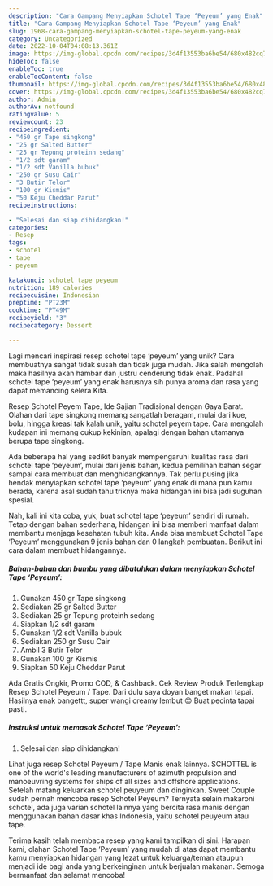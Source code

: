 ```yaml
---
description: "Cara Gampang Menyiapkan Schotel Tape ‘Peyeum’ yang Enak"
title: "Cara Gampang Menyiapkan Schotel Tape ‘Peyeum’ yang Enak"
slug: 1968-cara-gampang-menyiapkan-schotel-tape-peyeum-yang-enak
category: Uncategorized
date: 2022-10-04T04:08:13.361Z
image: https://img-global.cpcdn.com/recipes/3d4f13553ba6be54/680x482cq70/schotel-tape-peyeum-foto-resep-utama.jpg
hideToc: false
enableToc: true
enableTocContent: false
thumbnail: https://img-global.cpcdn.com/recipes/3d4f13553ba6be54/680x482cq70/schotel-tape-peyeum-foto-resep-utama.jpg
cover: https://img-global.cpcdn.com/recipes/3d4f13553ba6be54/680x482cq70/schotel-tape-peyeum-foto-resep-utama.jpg
author: Admin
authorAv: notfound
ratingvalue: 5
reviewcount: 23
recipeingredient:
- "450 gr Tape singkong"
- "25 gr Salted Butter"
- "25 gr Tepung proteinh sedang"
- "1/2 sdt garam"
- "1/2 sdt Vanilla bubuk"
- "250 gr Susu Cair"
- "3 Butir Telor"
- "100 gr Kismis"
- "50 Keju Cheddar Parut"
recipeinstructions:

- "Selesai dan siap dihidangkan!"
categories:
- Resep
tags:
- schotel
- tape
- peyeum

katakunci: schotel tape peyeum 
nutrition: 189 calories
recipecuisine: Indonesian
preptime: "PT23M"
cooktime: "PT49M"
recipeyield: "3"
recipecategory: Dessert

---
```





Lagi mencari inspirasi resep schotel tape ‘peyeum’ yang unik? Cara membuatnya sangat tidak susah dan tidak juga mudah. Jika salah mengolah maka hasilnya akan hambar dan justru cenderung tidak enak. Padahal schotel tape ‘peyeum’ yang enak harusnya sih punya aroma dan rasa yang dapat memancing selera Kita.





Resep Schotel Peyem Tape, Ide Sajian Tradisional dengan Gaya Barat. Olahan dari tape singkong memang sangatlah beragam, mulai dari kue, bolu, hingga kreasi tak kalah unik, yaitu schotel peyem tape. Cara mengolah kudapan ini memang cukup kekinian, apalagi dengan bahan utamanya berupa tape singkong.

Ada beberapa hal yang sedikit banyak mempengaruhi kualitas rasa dari schotel tape ‘peyeum’, mulai dari jenis bahan, kedua pemilihan bahan segar sampai cara membuat dan menghidangkannya. Tak perlu pusing jika hendak menyiapkan schotel tape ‘peyeum’ yang enak di mana pun kamu berada, karena asal sudah tahu triknya maka hidangan ini bisa jadi suguhan spesial.






Nah, kali ini kita coba, yuk, buat schotel tape ‘peyeum’ sendiri di rumah. Tetap dengan bahan sederhana, hidangan ini bisa memberi manfaat dalam membantu menjaga kesehatan tubuh kita. Anda bisa membuat Schotel Tape ‘Peyeum’ menggunakan 9 jenis bahan dan 0 langkah pembuatan. Berikut ini cara dalam membuat hidangannya.

<!--inarticleads1-->

##### Bahan-bahan dan bumbu yang dibutuhkan dalam menyiapkan Schotel Tape ‘Peyeum’:

1. Gunakan 450 gr Tape singkong
1. Sediakan 25 gr Salted Butter
1. Sediakan 25 gr Tepung proteinh sedang
1. Siapkan 1/2 sdt garam
1. Gunakan 1/2 sdt Vanilla bubuk
1. Sediakan 250 gr Susu Cair
1. Ambil 3 Butir Telor
1. Gunakan 100 gr Kismis
1. Siapkan 50 Keju Cheddar Parut


Ada Gratis Ongkir, Promo COD, &amp; Cashback. Cek Review Produk Terlengkap Resep Schotel Peyeum / Tape. Dari dulu saya doyan banget makan tapai. Hasilnya enak bangettt, super wangi creamy lembut 😍 Buat pecinta tapai pasti. 

<!--inarticleads2-->

##### Instruksi untuk memasak Schotel Tape ‘Peyeum’:


1. Selesai dan siap dihidangkan!

Lihat juga resep Schotel Peyeum / Tape Manis enak lainnya. SCHOTTEL is one of the world&#39;s leading manufacturers of azimuth propulsion and manoeuvring systems for ships of all sizes and offshore applications. Setelah matang keluarkan schotel peuyeum dan dinginkan. Sweet Couple sudah pernah mencoba resep Schotel Peyeum? Ternyata selain makaroni schotel, ada juga varian schotel lainnya yang bercita rasa manis dengan menggunakan bahan dasar khas Indonesia, yaitu schotel peuyeum atau tape. 

Terima kasih telah membaca resep yang kami tampilkan di sini. Harapan kami, olahan Schotel Tape ‘Peyeum’ yang mudah di atas dapat membantu kamu menyiapkan hidangan yang lezat untuk keluarga/teman ataupun menjadi ide bagi anda yang berkeinginan untuk berjualan makanan. Semoga bermanfaat dan selamat mencoba!
